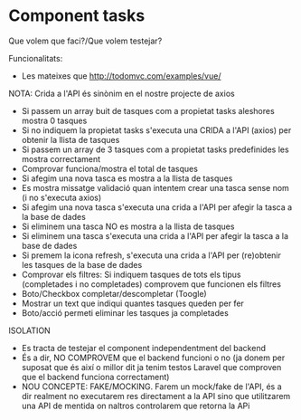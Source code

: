 # Component tasks

Que volem que faci?/Que volem testejar?

Funcionalitats:
- Les mateixes que http://todomvc.com/examples/vue/

NOTA: Crida a l'API és sinònim en el nostre projecte de axios

- Si passem un array buit de tasques com a propietat tasks aleshores mostra 0 tasques
- Si no indiquem la propietat tasks s'executa una CRIDA a l'API (axios)
per obtenir la llista de tasques
- Si passem un array de 3 tasques com a propietat tasks predefinides les mostra correctament
- Comprovar funciona/mostra el total de tasques
- Si afegim una nova tasca es mostra a la llista de tasques
- Es mostra missatge validació quan intentem crear una tasca sense nom (i no s'executa axios)
- Si afegim una nova tasca s'executa una crida a l'API per afegir la tasca a la base de dades
- Si eliminem una tasca NO es mostra a la llista de tasques
- Si eliminem una tasca s'executa una crida a l'API per afegir la tasca a la base de dades
- Si premem la icona refresh, s'executa una crida a l'API per (re)obtenir les tasques de la base de dades
- Comprovar els filtres: Si indiquem tasques de tots els tipus (completades i no completades) comprovem que funcionen
els filtres
- Boto/Checkbox completar/descompletar (Toogle)
- Mostrar un text que indiqui quantes tasques queden per fer
- Boto/acció permeti eliminar les tasques ja completades

ISOLATION
- Es tracta de testejar el component independentment del backend
- És a dir, NO COMPROVEM que el backend funcioni o no (ja donem per suposat que és així o millor dit ja tenim testos 
Laravel que comproven que el backend funciona correctament)
- NOU CONCEPTE: FAKE/MOCKING. Farem un mock/fake de l'API, és a dir realment no executarem res directament a la API
sino que utilitzarem una API de mentida on naltros controlarem que retorna la APi
